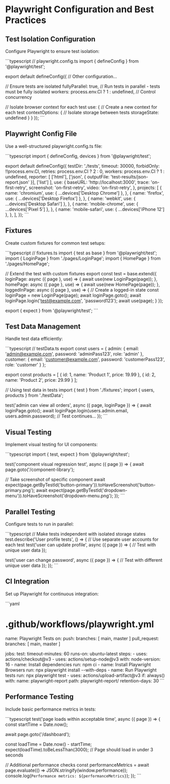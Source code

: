 # Playwright Configuration and Best Practices

## Test Isolation Configuration

Configure Playwright to ensure test isolation:

\`\`\`typescript
// playwright.config.ts
import { defineConfig } from '@playwright/test';

export default defineConfig({
  // Other configuration...
  
  // Ensure tests are isolated
  fullyParallel: true, // Run tests in parallel - tests must be fully isolated
  workers: process.env.CI ? 1 : undefined, // Control concurrency
  
  // Isolate browser context for each test
  use: {
    // Create a new context for each test
    contextOptions: {
      // Isolate storage between tests
      storageState: undefined
    }
  }
});
\`\`\`

## Playwright Config File

Use a well-structured playwright.config.ts file:

\`\`\`typescript
import { defineConfig, devices } from '@playwright/test';

export default defineConfig({
  testDir: './tests',
  timeout: 30000,
  forbidOnly: !!process.env.CI,
  retries: process.env.CI ? 2 : 0,
  workers: process.env.CI ? 1 : undefined,
  reporter: [
    ['html'],
    ['json', { outputFile: 'test-results/json-report.json' }],
    ['list']
  ],
  use: {
    baseURL: 'http://localhost:3000',
    trace: 'on-first-retry',
    screenshot: 'on-first-retry',
    video: 'on-first-retry',
  },
  projects: [
    {
      name: 'chromium',
      use: { ...devices['Desktop Chrome'] },
    },
    {
      name: 'firefox',
      use: { ...devices['Desktop Firefox'] },
    },
    {
      name: 'webkit',
      use: { ...devices['Desktop Safari'] },
    },
    {
      name: 'mobile-chrome',
      use: { ...devices['Pixel 5'] },
    },
    {
      name: 'mobile-safari',
      use: { ...devices['iPhone 12'] },
    },
  ],
});
\`\`\`

## Fixtures

Create custom fixtures for common test setups:

\`\`\`typescript
// fixtures.ts
import { test as base } from '@playwright/test';
import { LoginPage } from './pages/LoginPage';
import { HomePage } from './pages/HomePage';

// Extend the test with custom fixtures
export const test = base.extend({
  loginPage: async ({ page }, use) => {
    await use(new LoginPage(page));
  },
  homePage: async ({ page }, use) => {
    await use(new HomePage(page));
  },
  loggedInPage: async ({ page }, use) => {
    // Create a logged-in state
    const loginPage = new LoginPage(page);
    await loginPage.goto();
    await loginPage.login('test@example.com', 'password123');
    await use(page);
  }
});

export { expect } from '@playwright/test';
\`\`\`

## Test Data Management

Handle test data efficiently:

\`\`\`typescript
// testData.ts
export const users = {
  admin: {
    email: 'admin@example.com',
    password: 'adminPass123',
    role: 'admin'
  },
  customer: {
    email: 'customer@example.com',
    password: 'customerPass123',
    role: 'customer'
  }
};

export const products = [
  { id: 1, name: 'Product 1', price: 19.99 },
  { id: 2, name: 'Product 2', price: 29.99 }
];

// Using test data in tests
import { test } from './fixtures';
import { users, products } from './testData';

test('admin can view all orders', async ({ page, loginPage }) => {
  await loginPage.goto();
  await loginPage.login(users.admin.email, users.admin.password);
  // Test continues...
});
\`\`\`

## Visual Testing

Implement visual testing for UI components:

\`\`\`typescript
import { test, expect } from '@playwright/test';

test('component visual regression test', async ({ page }) => {
  await page.goto('/component-library');
  
  // Take screenshot of specific component
  await expect(page.getByTestId('button-primary')).toHaveScreenshot('button-primary.png');
  await expect(page.getByTestId('dropdown-menu')).toHaveScreenshot('dropdown-menu.png');
});
\`\`\`

## Parallel Testing

Configure tests to run in parallel:

\`\`\`typescript
// Make tests independent with isolated storage states
test.describe('User profile tests', () => {
  // Use separate user accounts for each test
  test('user can update profile', async ({ page }) => {
    // Test with unique user data
  });
  
  test('user can change password', async ({ page }) => {
    // Test with different unique user data
  });
});
\`\`\`

## CI Integration

Set up Playwright for continuous integration:

\`\`\`yaml
# .github/workflows/playwright.yml
name: Playwright Tests
on:
  push:
    branches: [ main, master ]
  pull_request:
    branches: [ main, master ]

jobs:
  test:
    timeout-minutes: 60
    runs-on: ubuntu-latest
    steps:
    - uses: actions/checkout@v3
    - uses: actions/setup-node@v3
      with:
        node-version: 16
    - name: Install dependencies
      run: npm ci
    - name: Install Playwright Browsers
      run: npx playwright install --with-deps
    - name: Run Playwright tests
      run: npx playwright test
    - uses: actions/upload-artifact@v3
      if: always()
      with:
        name: playwright-report
        path: playwright-report/
        retention-days: 30
\`\`\`

## Performance Testing

Include basic performance metrics in tests:

\`\`\`typescript
test('page loads within acceptable time', async ({ page }) => {
  const startTime = Date.now();
  
  await page.goto('/dashboard');
  
  const loadTime = Date.now() - startTime;
  expect(loadTime).toBeLessThan(3000); // Page should load in under 3 seconds
  
  // Additional performance checks
  const performanceMetrics = await page.evaluate(() => JSON.stringify(window.performance));
  console.log(`Performance metrics: ${performanceMetrics}`);
});
\`\`\`
